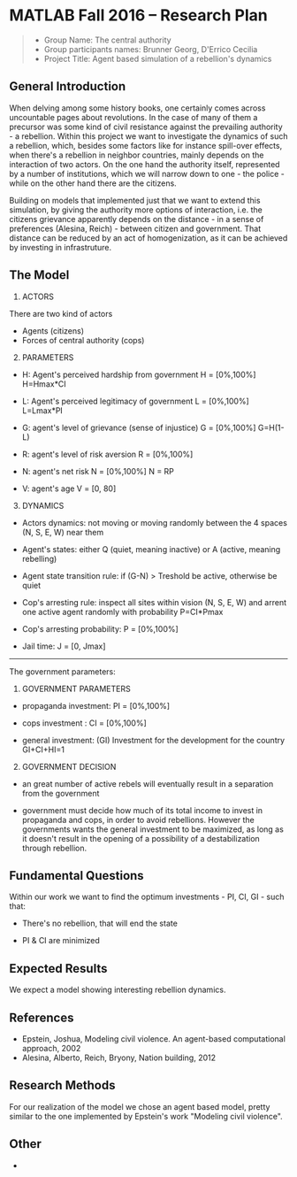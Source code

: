 # MATLAB Fall 2016 – Research Plan

> * Group Name: The central authority
> * Group participants names: Brunner Georg, D'Errico Cecilia
> * Project Title: Agent based simulation of a rebellion's dynamics

## General Introduction

When delving among some history books, one certainly comes across uncountable pages about revolutions. In the case of many of them a precursor was some kind of civil resistance against the prevailing authority - a rebellion. Within this project we want to investigate the dynamics of such a rebellion, which, besides some factors like for instance spill-over effects, when there's a rebellion in neighbor countries, mainly depends on the interaction of two actors. On the one hand the authority itself, represented by a number of institutions, which we will narrow down to one - the police - while on the other hand there are the citizens.

Building on models that implemented just that we want to extend this simulation, by giving the authority more options of interaction, i.e. the citizens grievance apparently depends on the distance - in a sense of preferences (Alesina, Reich) - between citizen and government. That distance can be reduced by an act of homogenization, as it can be achieved by investing in infrastruture.

## The Model

1. ACTORS

There are two kind of actors
- Agents (citizens)
- Forces of central authority (cops)

2. PARAMETERS

- H: Agent's perceived hardship from government
H = [0%,100%]
H=Hmax*CI

- L: Agent's perceived legitimacy of government
L = [0%,100%]
	L=Lmax*PI

- G:	agent's level of grievance (sense of injustice)
	G = [0%,100%]
	G=H(1-L)

- R:	agent's level of risk aversion
	R = [0%,100%]

- N:	agent's net risk
	N = [0%,100%]
	N = RP

- V:	agent's age
	V = [0, 80]

3. DYNAMICS

- Actors dynamics:		not moving or moving randomly between the 4 spaces 
				(N, S, E, W) near them

- Agent's states:		either Q (quiet, meaning inactive)
				or A (active, meaning rebelling)

- Agent state transition rule:	if (G-N) > Treshold be active, otherwise be quiet

- Cop's arresting rule:		inspect all sites within vision (N, S, E, W)
				and arrent one active agent randomly with 
				probability P=CI*Pmax

- Cop's arresting probability:	P = [0%,100%]

- Jail time:			J = [0, Jmax]

_______________________________________________________________
The government parameters:

1. GOVERNMENT PARAMETERS

- propaganda investment:	PI = [0%,100%]

- cops investment  :        CI = [0%,100%]

- general investment:       (GI) Investment for the development for the country
                            GI+CI+HI=1

2. GOVERNMENT DECISION

- an great number of active rebels will eventually result in a separation from the
  government

- government must decide how much of its total income to invest in propaganda and cops, in order to avoid rebellions. However the governments wants the general investment to be maximized, as long as it doesn't result in the opening of a possibility of a destabilization through rebellion.

## Fundamental Questions

Within our work we want to find the optimum investments - PI, CI, GI - such that:

- There's no rebellion, that will end the state

- PI & CI are minimized

## Expected Results

We expect a model showing interesting rebellion dynamics.

## References 

- Epstein, Joshua, Modeling civil violence. An agent-based computational approach, 2002
- Alesina, Alberto, Reich, Bryony, Nation building, 2012

## Research Methods

For our realization of the model we chose an agent based model, pretty similar to the one implemented by Epstein's work "Modeling civil violence".

## Other

-

